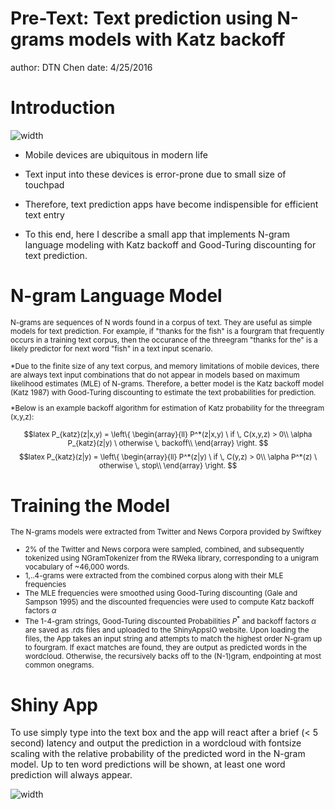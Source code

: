Pre-Text: Text prediction using N-grams models with Katz backoff
========================================================
author: DTN Chen
date: 4/25/2016

Introduction
========================================================

![width](phonetext.jpg)

* Mobile devices are ubiquitous in modern life
     
* Text input into these devices is error-prone due to small size of touchpad 

* Therefore, text prediction apps have become indispensible for efficient text entry 

* To this end, here I describe a small app that implements N-gram language modeling with Katz backoff and Good-Turing discounting for text prediction.

N-gram Language Model
========================================================
<small>N-grams are sequences of N words found in a corpus of text. They are useful as simple models for text prediction. For example, if "thanks for the fish" is a fourgram that frequently occurs in a training text corpus, then the occurance of the threegram "thanks for the" is a likely predictor for next word "fish" in a text input scenario.     

*Due to the finite size of any text corpus, and memory limitations of mobile devices, there are always text input combinations that do not appear in models based on maximum likelihood estimates (MLE) of N-grams. Therefore, a better model is the Katz backoff model (Katz 1987) with Good-Turing discounting to estimate the text probabilities for prediction. 

*Below is an example backoff algorithm for estimation of Katz probability for the threegram (x,y,z):

$$latex
P_{katz}(z|x,y) = \left\{
                \begin{array}{ll}
                  P^*(z|x,y) \ if \, C(x,y,z) > 0\\
                  \alpha P_{katz}(z|y) \ otherwise \, backoff\\
                \end{array}
              \right.
$$
$$latex
P_{katz}(z|y) = \left\{
                \begin{array}{ll}
                  P^*(z|y) \ if \, C(y,z) > 0\\
                  \alpha P^*(z) \ otherwise \, stop\\
                \end{array}
              \right.
$$</small>

Training the Model
========================================================

<small> The N-grams models were extracted from Twitter and News Corpora provided by Swiftkey
* 2% of the Twitter and News corpora were sampled, combined, and subsequently tokenized using NGramTokenizer from the RWeka library, corresponding to a unigram vocabulary of ~46,000 words.
* 1,..4-grams were extracted from the combined corpus along with their MLE frequencies
* The MLE frequencies were smoothed using Good-Turing discounting (Gale and Sampson 1995) and the discounted frequencies were used to compute Katz backoff factors $\alpha$
* The 1-4-gram strings, Good-Turing discounted Probabilities $P^*$ and backoff factors $\alpha$ are saved as .rds files and uploaded to the ShinyAppsIO website. Upon loading the files, the App takes an input string and attempts to match the highest order N-gram up to fourgram. If exact matches are found, they are output as predicted words in the wordcloud. Otherwise, the recursively backs off to the (N-1)gram, endpointing at most common onegrams.</small> 

Shiny App
========================================================
To use simply type into the text box and the app will react after a brief (< 5 second) latency and output the prediction in a wordcloud with fontsize scaling with the relative probability of the predicted word in the N-gram model. Up to ten word predictions will be shown, at least one word prediction will always appear.

![width](screenshot.png)
